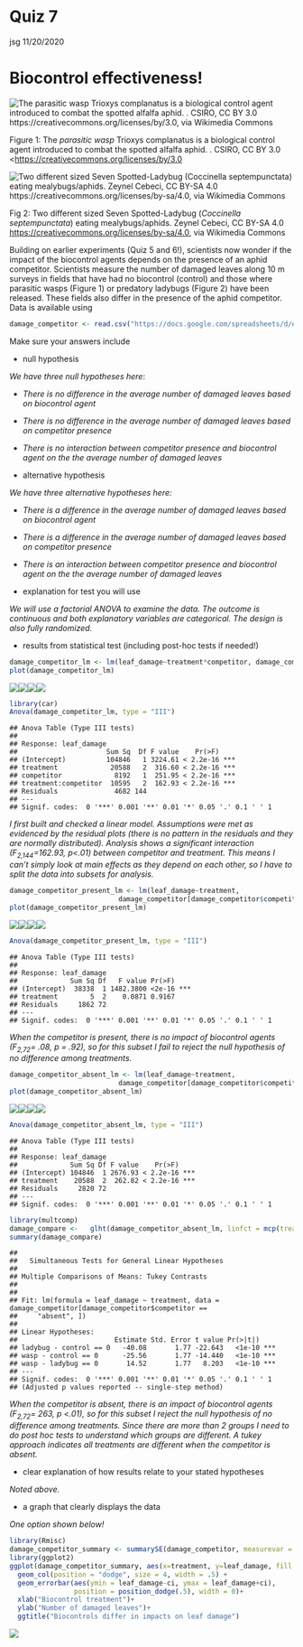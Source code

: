 Quiz 7
================
jsg
11/20/2020

# Biocontrol effectiveness!

![The *parasitic wasp* Trioxys complanatus is a biological control agent
introduced to combat the spotted alfalfa aphid. . CSIRO, CC BY 3.0
<https://creativecommons.org/licenses/by/3.0>, via Wikimedia
Commons](https://upload.wikimedia.org/wikipedia/commons/thumb/0/04/CSIRO_ScienceImage_2357_Spotted_alfalfa_aphid_being_attacked_by_parasitic_wasp.jpg/800px-CSIRO_ScienceImage_2357_Spotted_alfalfa_aphid_being_attacked_by_parasitic_wasp.jpg)

Figure 1: The *parasitic wasp* Trioxys complanatus is a biological
control agent introduced to combat the spotted alfalfa aphid. . CSIRO,
CC BY 3.0 \<<https://creativecommons.org/licenses/by/3.0>

![Two different sized Seven Spotted-Ladybug (*Coccinella
septempunctata*) eating mealybugs/aphids. Zeynel Cebeci, CC BY-SA 4.0
<https://creativecommons.org/licenses/by-sa/4.0>, via Wikimedia
Commons](https://upload.wikimedia.org/wikipedia/commons/thumb/4/42/Seven_Spotted-Ladybug_-_Coccinella_septempunctata.jpg/800px-Seven_Spotted-Ladybug_-_Coccinella_septempunctata.jpg)

Fig 2: Two different sized Seven Spotted-Ladybug (*Coccinella
septempunctata*) eating mealybugs/aphids. Zeynel Cebeci, CC BY-SA 4.0
<https://creativecommons.org/licenses/by-sa/4.0>, via Wikimedia Commons

Building on earlier experiments (Quiz 5 and 6!), scientists now wonder
if the impact of the biocontrol agents depends on the presence of an
aphid competitor. Scientists measure the number of damaged leaves along
10 m surveys in fields that have had no biocontrol (control) and those
where parasitic wasps (Figure 1) or predatory ladybugs (Figure 2) have
been released. These fields also differ in the presence of the aphid
competitor. Data is available using

``` r
damage_competitor <- read.csv("https://docs.google.com/spreadsheets/d/e/2PACX-1vTRtyKuFbpcwdBZISTxSI4Eyl7V9fdtH0TyB-Pgwum2YS676Okhu9TtB1n3HlOcXIuYSh--faebX9Gb/pub?gid=1533136727&single=true&output=csv", header = T, stringsAsFactors = T)
```

Make sure your answers include

-   null hypothesis

*We have three null hypotheses here*:

-   *There is no difference in the average number of damaged leaves
    based on biocontrol agent*

-   *There is no difference in the average number of damaged leaves
    based on competitor presence*

-   *There is no interaction between competitor presence and biocontrol
    agent on the the average number of damaged leaves*

-   alternative hypothesis

*We have three alternative hypotheses here:*

-   *There is a difference in the average number of damaged leaves based
    on biocontrol agent*

-   *There is a difference in the average number of damaged leaves based
    on competitor presence*

-   *There is an interaction between competitor presence and biocontrol
    agent on the the average number of damaged leaves*

-   explanation for test you will use

*We will use a factorial ANOVA to examine the data. The outcome is
continuous and both explanatory variables are categorical. The design is
also fully randomized.*

-   results from statistical test (including post-hoc tests if needed!)

``` r
damage_competitor_lm <- lm(leaf_damage~treatment*competitor, damage_competitor)
plot(damage_competitor_lm)
```

![](Quiz_7_answers_files/figure-gfm/unnamed-chunk-3-1.png)<!-- -->![](Quiz_7_answers_files/figure-gfm/unnamed-chunk-3-2.png)<!-- -->![](Quiz_7_answers_files/figure-gfm/unnamed-chunk-3-3.png)<!-- -->![](Quiz_7_answers_files/figure-gfm/unnamed-chunk-3-4.png)<!-- -->

``` r
library(car)
Anova(damage_competitor_lm, type = "III")
```

    ## Anova Table (Type III tests)
    ## 
    ## Response: leaf_damage
    ##                      Sum Sq  Df F value    Pr(>F)    
    ## (Intercept)          104846   1 3224.61 < 2.2e-16 ***
    ## treatment             20588   2  316.60 < 2.2e-16 ***
    ## competitor             8192   1  251.95 < 2.2e-16 ***
    ## treatment:competitor  10595   2  162.93 < 2.2e-16 ***
    ## Residuals              4682 144                      
    ## ---
    ## Signif. codes:  0 '***' 0.001 '**' 0.01 '*' 0.05 '.' 0.1 ' ' 1

*I first built and checked a linear model. Assumptions were met as
evidenced by the residual plots (there is no pattern in the residuals
and they are normally distributed). Analysis shows a significant
interaction (F<sub>2,144</sub>=162.93, p\<.01) between competitor and
treatment. This means I can’t simply look at main effects as they depend
on each other, so I have to split the data into subsets for analysis.*

``` r
damage_competitor_present_lm <- lm(leaf_damage~treatment, 
                           damage_competitor[damage_competitor$competitor == "present",])
plot(damage_competitor_present_lm)
```

![](Quiz_7_answers_files/figure-gfm/unnamed-chunk-4-1.png)<!-- -->![](Quiz_7_answers_files/figure-gfm/unnamed-chunk-4-2.png)<!-- -->![](Quiz_7_answers_files/figure-gfm/unnamed-chunk-4-3.png)<!-- -->![](Quiz_7_answers_files/figure-gfm/unnamed-chunk-4-4.png)<!-- -->

``` r
Anova(damage_competitor_present_lm, type = "III")
```

    ## Anova Table (Type III tests)
    ## 
    ## Response: leaf_damage
    ##             Sum Sq Df   F value Pr(>F)    
    ## (Intercept)  38338  1 1482.3800 <2e-16 ***
    ## treatment        5  2    0.0871 0.9167    
    ## Residuals     1862 72                     
    ## ---
    ## Signif. codes:  0 '***' 0.001 '**' 0.01 '*' 0.05 '.' 0.1 ' ' 1

*When the competitor is present, there is no impact of biocontrol agents
(F<sub>2,72</sub>= .08, p = .92), so for this subset I fail to reject
the null hypothesis of no difference among treatments.*

``` r
damage_competitor_absent_lm <- lm(leaf_damage~treatment, 
                           damage_competitor[damage_competitor$competitor == "absent",])
plot(damage_competitor_absent_lm)
```

![](Quiz_7_answers_files/figure-gfm/unnamed-chunk-5-1.png)<!-- -->![](Quiz_7_answers_files/figure-gfm/unnamed-chunk-5-2.png)<!-- -->![](Quiz_7_answers_files/figure-gfm/unnamed-chunk-5-3.png)<!-- -->![](Quiz_7_answers_files/figure-gfm/unnamed-chunk-5-4.png)<!-- -->

``` r
Anova(damage_competitor_absent_lm, type = "III")
```

    ## Anova Table (Type III tests)
    ## 
    ## Response: leaf_damage
    ##             Sum Sq Df F value    Pr(>F)    
    ## (Intercept) 104846  1 2676.93 < 2.2e-16 ***
    ## treatment    20588  2  262.82 < 2.2e-16 ***
    ## Residuals     2820 72                      
    ## ---
    ## Signif. codes:  0 '***' 0.001 '**' 0.01 '*' 0.05 '.' 0.1 ' ' 1

``` r
library(multcomp)
damage_compare <-   glht(damage_competitor_absent_lm, linfct = mcp(treatment = "Tukey"))
summary(damage_compare)
```

    ## 
    ##   Simultaneous Tests for General Linear Hypotheses
    ## 
    ## Multiple Comparisons of Means: Tukey Contrasts
    ## 
    ## 
    ## Fit: lm(formula = leaf_damage ~ treatment, data = damage_competitor[damage_competitor$competitor == 
    ##     "absent", ])
    ## 
    ## Linear Hypotheses:
    ##                        Estimate Std. Error t value Pr(>|t|)    
    ## ladybug - control == 0   -40.08       1.77 -22.643   <1e-10 ***
    ## wasp - control == 0      -25.56       1.77 -14.440   <1e-10 ***
    ## wasp - ladybug == 0       14.52       1.77   8.203   <1e-10 ***
    ## ---
    ## Signif. codes:  0 '***' 0.001 '**' 0.01 '*' 0.05 '.' 0.1 ' ' 1
    ## (Adjusted p values reported -- single-step method)

*When the competitor is absent, there is an impact of biocontrol agents
(F<sub>2,72</sub>= 263, p \<.01), so for this subset I reject the null
hypothesis of no difference among treatments. Since there are more than
2 groups I need to do post hoc tests to understand which groups are
different. A tukey approach indicates all treatments are different when
the competitor is absent.*

-   clear explanation of how results relate to your stated hypotheses

*Noted above.*

-   a graph that clearly displays the data

*One option shown below!*

``` r
library(Rmisc)
damage_competitor_summary <- summarySE(damage_competitor, measurevar = "leaf_damage", groupvars = c("treatment", "competitor"))
library(ggplot2)
ggplot(damage_competitor_summary, aes(x=treatment, y=leaf_damage, fill = competitor))+
  geom_col(position = "dodge", size = 4, width = .5) +
  geom_errorbar(aes(ymin = leaf_damage-ci, ymax = leaf_damage+ci), 
                position = position_dodge(.5), width = 0)+
  xlab("Biocontrol treatment")+
  ylab("Number of damaged leaves")+
  ggtitle("Biocontrols differ in impacts on leaf damage")
```

![](Quiz_7_answers_files/figure-gfm/unnamed-chunk-6-1.png)<!-- -->
